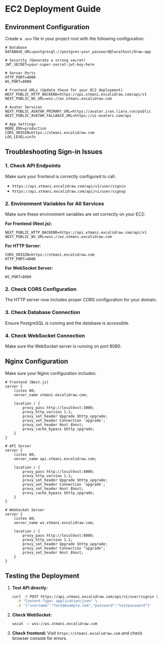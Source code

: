 # EC2 Deployment Guide

## Environment Configuration

Create a `.env` file in your project root with the following configuration:

```env
# Database
DATABASE_URL=postgresql://postgres:your_password@localhost/draw-app

# Security (Generate a strong secret)
JWT_SECRET=your-super-secret-jwt-key-here

# Server Ports
HTTP_PORT=4000
WS_PORT=8080

# Frontend URLs (Update these for your EC2 deployment)
NEXT_PUBLIC_HTTP_BACKEND=https://api.xtmani.excalidraw.com/api/v1
NEXT_PUBLIC_WS_URL=wss://ws.xtmani.excalidraw.com

# Avatar Services
NEXT_PUBLIC_AVATAR_PRIMARY_URL=https://avatar.iran.liara.run/public
NEXT_PUBLIC_AVATAR_FALLBACK_URL=https://ui-avatars.com/api

# App Settings
NODE_ENV=production
CORS_ORIGIN=https://xtmani.excalidraw.com
LOG_LEVEL=info
```

## Troubleshooting Sign-in Issues

### 1. Check API Endpoints
Make sure your frontend is correctly configured to call:
- `https://api.xtmani.excalidraw.com/api/v1/user/signin`
- `https://api.xtmani.excalidraw.com/api/v1/user/signup`

### 2. Environment Variables for All Services
Make sure these environment variables are set correctly on your EC2:

**For Frontend (Next.js):**
```env
NEXT_PUBLIC_HTTP_BACKEND=https://api.xtmani.excalidraw.com/api/v1
NEXT_PUBLIC_WS_URL=wss://ws.xtmani.excalidraw.com
```

**For HTTP Server:**
```env
CORS_ORIGIN=https://xtmani.excalidraw.com
HTTP_PORT=4000
```

**For WebSocket Server:**
```env
WS_PORT=8080
```

### 2. Check CORS Configuration
The HTTP server now includes proper CORS configuration for your domain.

### 3. Check Database Connection
Ensure PostgreSQL is running and the database is accessible.

### 4. Check WebSocket Connection
Make sure the WebSocket server is running on port 8080.

## Nginx Configuration

Make sure your Nginx configuration includes:

```nginx
# Frontend (Next.js)
server {
    listen 80;
    server_name xtmani.excalidraw.com;
    
    location / {
        proxy_pass http://localhost:3000;
        proxy_http_version 1.1;
        proxy_set_header Upgrade $http_upgrade;
        proxy_set_header Connection 'upgrade';
        proxy_set_header Host $host;
        proxy_cache_bypass $http_upgrade;
    }
}

# API Server
server {
    listen 80;
    server_name api.xtmani.excalidraw.com;
    
    location / {
        proxy_pass http://localhost:4000;
        proxy_http_version 1.1;
        proxy_set_header Upgrade $http_upgrade;
        proxy_set_header Connection 'upgrade';
        proxy_set_header Host $host;
        proxy_cache_bypass $http_upgrade;
    }
}

# WebSocket Server
server {
    listen 80;
    server_name ws.xtmani.excalidraw.com;
    
    location / {
        proxy_pass http://localhost:8080;
        proxy_http_version 1.1;
        proxy_set_header Upgrade $http_upgrade;
        proxy_set_header Connection "upgrade";
        proxy_set_header Host $host;
    }
}
```

## Testing the Deployment

1. **Test API directly:**
   ```bash
   curl -X POST https://api.xtmani.excalidraw.com/api/v1/user/signin \
     -H "Content-Type: application/json" \
     -d '{"username":"test@example.com","password":"testpassword"}'
   ```

2. **Check WebSocket:**
   ```bash
   wscat -c wss://ws.xtmani.excalidraw.com
   ```

3. **Check frontend:**
   Visit `https://xtmani.excalidraw.com` and check browser console for errors.
